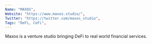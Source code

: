 ```yaml
--- 
Name: "MAXOS", 
Website: "https://www.maxos.studio/", 
Twitter: "https://twitter.com/maxos_studio", 
Tags: "DeFi, CeFi", 
--- 
```

<!--lang:en--> 
Maxos is a venture studio bringing DeFi to real world financial services.
<!--lang:es--] 
Maxos es un estudio de riesgo que lleva DeFi a los servicios financieros del mundo real.
<!--lang:de--] 
Maxos ist ein Venture-Studio, das DeFi zu realen Finanzdienstleistungen bringt.
<!--lang:fr--] 
Maxos est un studio de capital-risque apportant DeFi aux services financiers du monde réel.
<!--lang:pl--] 
Maxos to studio venture, które przenosi DeFi do rzeczywistych usług finansowych.
<!--lang:uk--] 
Maxos — це венчурна студія, яка переносить DeFi у реальні фінансові послуги.
[!--lang:*--> 
